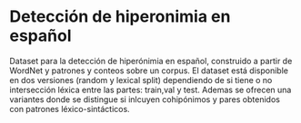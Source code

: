 
# Detección de hiperonimia en español

Dataset para la detección de hiperónimia en español, construido a partir de WordNet y patrones y conteos sobre un corpus. El dataset está disponible en dos versiones (random y lexical split) dependiendo de si tiene o no intersección léxica entre las partes: train,val y test. 
Ademas se ofrecen una variantes donde se distingue si inlcuyen cohipónimos y pares obtenidos con patrones léxico-sintácticos. 
